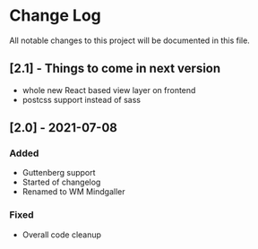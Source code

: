 # Change Log
All notable changes to this project will be documented in this file.
 
## [2.1] - Things to come in next version
  
- whole new React based view layer on frontend
- postcss support instead of sass
  
## [2.0] - 2021-07-08
 
### Added
 
- Guttenberg support
- Started of changelog
- Renamed to WM Mindgaller

### Fixed
 
- Overall code cleanup